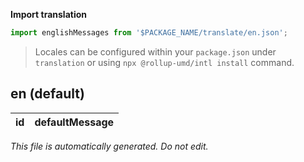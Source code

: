 **Import translation**

```js static
import englishMessages from '$PACKAGE_NAME/translate/en.json';
```

> Locales can be configured within your `package.json` under `translation` or using `npx @rollup-umd/intl install` command.

## en (default)

| id | defaultMessage |
|----|----------------|

*This file is automatically generated. Do not edit.*

